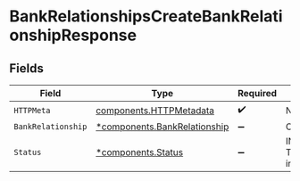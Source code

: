 # BankRelationshipsCreateBankRelationshipResponse


## Fields

| Field                                                                       | Type                                                                        | Required                                                                    | Description                                                                 |
| --------------------------------------------------------------------------- | --------------------------------------------------------------------------- | --------------------------------------------------------------------------- | --------------------------------------------------------------------------- |
| `HTTPMeta`                                                                  | [components.HTTPMetadata](../../models/components/httpmetadata.md)          | :heavy_check_mark:                                                          | N/A                                                                         |
| `BankRelationship`                                                          | [*components.BankRelationship](../../models/components/bankrelationship.md) | :heavy_minus_sign:                                                          | OK                                                                          |
| `Status`                                                                    | [*components.Status](../../models/components/status.md)                     | :heavy_minus_sign:                                                          | INVALID_ARGUMENT: The request has an invalid argument.                      |